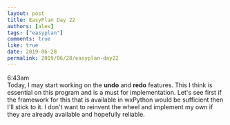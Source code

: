 ```yaml
---
layout: post
title: EasyPlan Day 22
authors: [alex]
tags: ["easyplan"]
comments: true
like: true
date: 2019-06-28
permalink: 2019/06/28/easyplan-day22
---
```

6:43am  
Today, I may start working on the **undo** and **redo** features. This I think is essential on this program and is a must for implementation. Let's see first if the framework for this that is available in wxPython would be sufficient then I'll stick to it. I don't want to reinvent the wheel and implement my own if they are already available and hopefully reliable.
